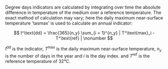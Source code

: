 Degree days indicators are calculated by integrating over time the absolute difference in temperature
of the medium over a reference temperature. The exact method of calculation may vary;
here the daily maximum near-surface temperature 'tasmax' is used to calculate an annual indicator:

$$
I^\text{dd} = \frac{365}{n_y} \sum_{i = 1}^{n_y} |  T^\text{max}_i - T^\text{ref} | \nonumber
$$

$I^\text{dd}$ is the indicator, $T^\text{max}$ is the daily maximum near-surface temperature, $n_y$ is the number of days in the year and $i$ is the day index.
and $T^\text{ref}$ is the reference temperature of 32°C.
